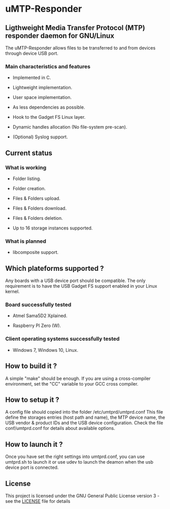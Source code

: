 # uMTP-Responder

## Ligthweight Media Transfer Protocol (MTP) responder daemon for GNU/Linux

The uMTP-Responder allows files to be transferred to and from devices through device USB port.

### Main characteristics and features

- Implemented in C.

- Lightweight implementation.

- User space implementation.

- As less dependencies as possible.

- Hook to the Gadget FS Linux layer.

- Dynamic handles allocation (No file-system pre-scan).

- (Optional) Syslog support.

## Current status

### What is working

- Folder listing.

- Folder creation.

- Files & Folders upload.

- Files & Folders download.

- Files & Folders deletion.

- Up to 16 storage instances supported.

### What is planned

- libcomposite support.

## Which plateforms supported ?

Any boards with a USB device port should be compatible. The only requirement is to have the USB Gadget FS support enabled in your Linux kernel.

### Board successfully tested

- Atmel Sama5D2 Xplained.

- Raspberry PI Zero (W).

### Client operating systems successfully tested

- Windows 7, Windows 10, Linux.

## How to build it ?

A simple "make" should be enough. If you are using a cross-compiler environment, set the "CC" variable to your GCC cross compiler.
 
## How to setup it ?

A config file should copied into the folder /etc/umtprd/umtprd.conf
This file define the storages entries (host path and name), the MTP device name, the USB vendor & product IDs and the USB device configuration.
Check the file conf/umtprd.conf for details about available options.

## How to launch it ?

Once you have set the right settings into umtprd.conf, you can use umtprd.sh to launch it or use udev to launch the deamon when the usb device port is connected.

## License

This project is licensed under the GNU General Public License version 3 - see the [LICENSE](LICENSE) file for details

